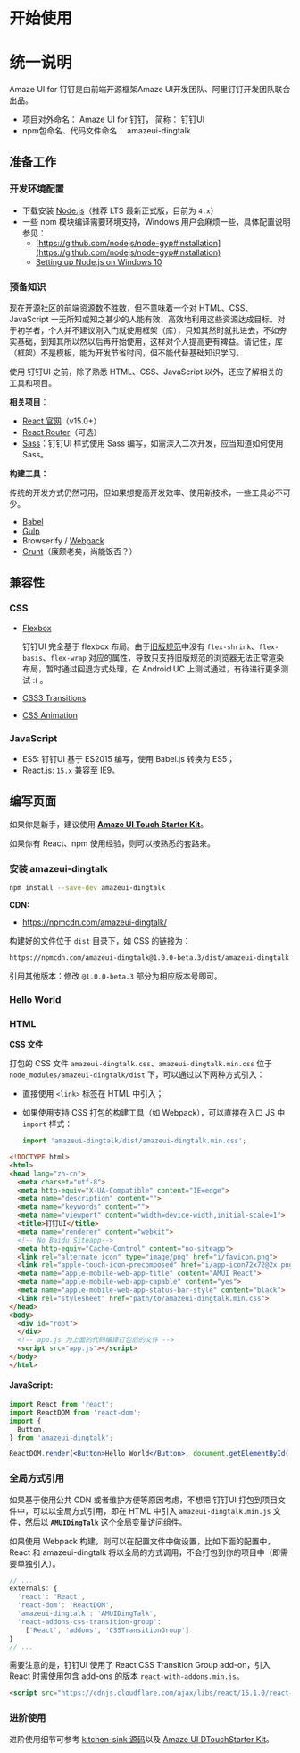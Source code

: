 # 开始使用

# 统一说明

Amaze UI for 钉钉是由前端开源框架Amaze UI开发团队、阿里钉钉开发团队联合出品。

- 项目对外命名： Amaze UI for 钉钉， 简称： 钉钉UI
- npm包命名、代码文件命名： amazeui-dingtalk

## 准备工作

### 开发环境配置

- 下载安装 [Node.js](https://nodejs.org/en/download/)（推荐 LTS 最新正式版，目前为 `4.x`）
- 一些 npm 模块编译需要环境支持，Windows 用户会麻烦一些，具体配置说明参见：
  - [https://github.com/nodejs/node-gyp#installation](https://github.com/nodejs/node-gyp#installation)
  - [Setting up Node.js on Windows 10](https://blog.risingstack.com/node-js-windows-10-tutorial/)

### 预备知识

现在开源社区的前端资源数不胜数，但不意味着一个对 HTML、CSS、JavaScript 一无所知或知之甚少的人能有效、高效地利用这些资源达成目标。对于初学者，个人并不建议刚入门就使用框架（库），只知其然时就扎进去，不如夯实基础，到知其所以然以后再开始使用，这样对个人提高更有裨益。请记住，库（框架）不是模板，能为开发节省时间，但不能代替基础知识学习。

使用 钉钉UI 之前，除了熟悉 HTML、CSS、JavaScript 以外，还应了解相关的工具和项目。

**相关项目**：

- [React 官网](http://facebook.github.io/react/)（v15.0+）
- [React Router](https://github.com/rackt/react-router/)（可选）
- [Sass](http://sass-lang.com/)：钉钉UI 样式使用 Sass 编写，如需深入二次开发，应当知道如何使用 Sass。

**构建工具：**

传统的开发方式仍然可用，但如果想提高开发效率、使用新技术，一些工具必不可少。

- [Babel](https://babeljs.io/)
- [Gulp](https://github.com/gulpjs/gulp/blob/master/docs/getting-started.md)
- Browserify / [Webpack](http://webpack.github.io/)
- [Grunt](http://gruntjs.com/)（廉颇老矣，尚能饭否？）

## 兼容性

### CSS

- [Flexbox](http://caniuse.com/#feat=flexbox)

  钉钉UI 完全基于 flexbox 布局。由于[旧版规范](http://www.w3.org/TR/2009/WD-css3-flexbox-20090723/)中没有 `flex-shrink`、`flex-basis`、`flex-wrap` 对应的属性，导致只支持旧版规范的浏览器无法正常渲染布局，暂时通过回退方式处理，在 Android UC 上测试通过，有待进行更多测试 :( 。
- [CSS3 Transitions](http://caniuse.com/#feat=css-transitions)
- [CSS Animation](http://caniuse.com/#feat=css-animation)

### JavaScript

- ES5: 钉钉UI 基于 ES2015 编写，使用 Babel.js 转换为 ES5；
- React.js: `15.x` 兼容至 IE9。

## 编写页面

如果你是新手，建议使用 [**Amaze UI Touch Starter Kit**](https://github.com/amazeui/amt-starter-kit)。

如果你有 React、npm 使用经验，则可以按熟悉的套路来。

### 安装 amazeui-dingtalk

```bash
npm install --save-dev amazeui-dingtalk
```

**CDN:**

- https://npmcdn.com/amazeui-dingtalk/

构建好的文件位于 `dist` 目录下，如 CSS 的链接为：

```bash
https://npmcdn.com/amazeui-dingtalk@1.0.0-beta.3/dist/amazeui-dingtalk.min.css
```

引用其他版本：修改 `@1.0.0-beta.3` 部分为相应版本号即可。

### Hello World

### HTML

**CSS 文件**

打包的 CSS 文件 `amazeui-dingtalk.css`、`amazeui-dingtalk.min.css` 位于 `node_modules/amazeui-dingtalk/dist` 下，可以通过以下两种方式引入：

- 直接使用 `<link>` 标签在 HTML 中引入；
- 如果使用支持 CSS 打包的构建工具（如 Webpack），可以直接在入口 JS 中 `import` 样式：

  ```javascript
  import 'amazeui-dingtalk/dist/amazeui-dingtalk.min.css';
  ```

```html
<!DOCTYPE html>
<html>
<head lang="zh-cn">
  <meta charset="utf-8">
  <meta http-equiv="X-UA-Compatible" content="IE=edge">
  <meta name="description" content="">
  <meta name="keywords" content="">
  <meta name="viewport" content="width=device-width,initial-scale=1">
  <title>钉钉UI</title>
  <meta name="renderer" content="webkit">
  <!-- No Baidu Siteapp-->
  <meta http-equiv="Cache-Control" content="no-siteapp">
  <link rel="alternate icon" type="image/png" href="i/favicon.png">
  <link rel="apple-touch-icon-precomposed" href="i/app-icon72x72@2x.png">
  <meta name="apple-mobile-web-app-title" content="AMUI React">
  <meta name="apple-mobile-web-app-capable" content="yes">
  <meta name="apple-mobile-web-app-status-bar-style" content="black">
  <link rel="stylesheet" href="path/to/amazeui-dingtalk.min.css">
</head>
<body>
  <div id="root">
  </div>
  <!-- app.js 为上面的代码编译打包后的文件 -->
  <script src="app.js"></script>
</body>
</html>
```

#### JavaScript:

```jsx
import React from 'react';
import ReactDOM from 'react-dom';
import {
  Button,
} from 'amazeui-dingtalk';

ReactDOM.render(<Button>Hello World</Button>, document.getElementById('root'));
```


### 全局方式引用

如果基于使用公共 CDN 或者维护方便等原因考虑，不想把 钉钉UI 打包到项目文件中，可以以全局方式引用，即在 HTML 中引入 `amazeui-dingtalk.min.js` 文件，然后以 **`AMUIDingTalk`** 这个全局变量访问组件。

如果使用 Webpack 构建，则可以在配置文件中做设置，比如下面的配置中，React 和 amazeui-dingtalk 将以全局的方式调用，不会打包到你的项目中（即需要单独引入）。

```javascript
// ...
externals: {
  'react': 'React',
  'react-dom': 'ReactDOM',
  'amazeui-dingtalk': 'AMUIDingTalk',
  'react-addons-css-transition-group':
    ['React', 'addons', 'CSSTransitionGroup']
}
// ...
```

需要注意的是，钉钉UI 使用了 React CSS Transition Group add-on，引入 React 时需使用包含 add-ons 的版本 `react-with-addons.min.js`。

```html
<script src="https://cdnjs.cloudflare.com/ajax/libs/react/15.1.0/react-with-addons.min.js"></script>
```

### 进阶使用

进阶使用细节可参考 [kitchen-sink 源码](https://github.com/amazeui/amazeui-dingtalk/tree/master/kitchen-sink)以及 [Amaze UI DTouchStarter Kit](https://github.com/amazeui/amt-starter-kit)。

[debug]: http://www.zhihu.com/question/37361845
